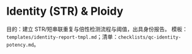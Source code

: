 # Identity (STR) & Ploidy

目的：建立 STR/短串联重复与倍性检测流程与阈值，出具身份报告。
模板：`templates/identity-report-tmpl.md`；清单：`checklists/qc-identity-potency.md`。
